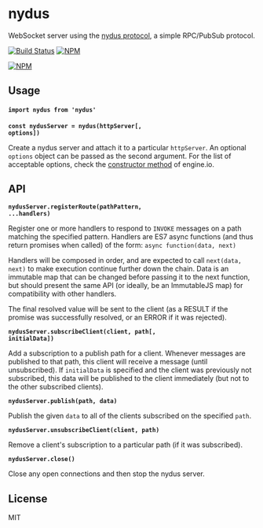 # nydus

WebSocket server using the [nydus protocol](https://github.com/tec27/nydus-protocol), a simple RPC/PubSub protocol.

[![Build Status](https://img.shields.io/travis/tec27/nydus.svg?style=flat)](https://travis-ci.org/tec27/nydus)
[![NPM](https://img.shields.io/npm/v/nydus.svg?style=flat)](https://www.npmjs.org/package/nydus)

[![NPM](https://nodei.co/npm/nydus.png)](https://nodei.co/npm/nydus/)

## Usage
#### `import nydus from 'nydus'`

<b><code>const nydusServer = nydus(httpServer[, options])</code></b>

Create a nydus server and attach it to a particular `httpServer`. An optional `options` object can
be passed as the second argument.
For the list of acceptable options, check the [constructor method](https://github.com/socketio/engine.io#methods-1) of engine.io.

## API

<b><code>nydusServer.registerRoute(pathPattern, ...handlers)</code></b>

Register one or more handlers to respond to `INVOKE` messages on a path matching the specified
pattern. Handlers are ES7 async functions (and thus return promises when called) of the form:
`async function(data, next)`

Handlers will be composed in order, and are expected to call `next(data, next)` to make execution
continue further down the chain. Data is an immutable map that can be changed before passing it to
the next function, but should present the same API (or ideally, be an ImmutableJS map) for
compatibility with other handlers.

The final resolved value will be sent to the client (as a RESULT if the promise was successfully
resolved, or an ERROR if it was rejected).

<b><code>nydusServer.subscribeClient(client, path[, initialData])</code></b>

Add a subscription to a publish path for a client. Whenever messages are published to that path,
this client will receive a message (until unsubscribed). If `initialData` is specified and the
client was previously not subscribed, this data will be published to the client immediately (but
not to the other subscribed clients).

<b><code>nydusServer.publish(path, data)</code></b>

Publish the given `data` to all of the clients subscribed on the specified `path`.

<b><code>nydusServer.unsubscribeClient(client, path)</code></b>

Remove a client's subscription to a particular path (if it was subscribed).

<b><code>nydusServer.close()</code></b>

Close any open connections and then stop the nydus server.

## License

MIT
